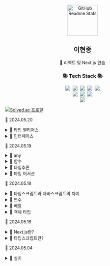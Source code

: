 <!-- header 영역 -->
<p align="center">
 <img width="100px" src="https://res.cloudinary.com/anuraghazra/image/upload/v1594908242/logo_ccswme.svg" align="center" alt="GitHub Readme Stats" />
 <h2 align="center">이현종</h2>
 <p align="center">📖 리액트 및 Next.js 연습</p>
</p>

<h3 align="center">📚 Tech Stack 📚</h3>
<p align="center">
  <img src="https://img.shields.io/badge/HTML5-E34F26?style=flat-square&logo=HTML5&logoColor=white"/></a>&nbsp 
  <img src="https://img.shields.io/badge/CSS3-1572B6?style=flat-square&logo=CSS3&logoColor=white"/></a>&nbsp
  <img src="https://img.shields.io/badge/JavaScript-F7DF1E?style=flat-square&logo=JavaScript&logoColor=white"/></a>&nbsp
  <img src="https://img.shields.io/badge/React-61DAFB?style=flat-square&logo=React&logoColor=white"/></a>&nbsp
  <img src="https://img.shields.io/badge/Windows-0078D6?style=flat-square&logo=Windows&logoColor=white"/></a></br>
  <img src="https://img.shields.io/badge/node.js-339933?style=for-the-badge&logo=Node.js&logoColor=white"></a>&nbsp
  <img src="https://img.shields.io/badge/bootstrap-7952B3?style=for-the-badge&logo=bootstrap&logoColor=white"></a>&nbsp
  <img src="https://img.shields.io/badge/Visual Studio Code-007ACC?style=for-the-badge&logo=Visual Studio Code&logoColor=white"></a><br/>
  <a href="https://github.com/soaple/first-met-react-practice-v18">
  <img src="https://img.shields.io/badge/GitHub-181717?style=for-the-badge&logo=GitHub&logoColor=white">
  </a>
</p>

[![Solved.ac 프로필](http://mazassumnida.wtf/api/v2/generate_badge?boj=guswhd284)](https://www.acmicpc.net/user/guswhd284)

🔋 2024.05.20

<details><summary>💬 타입 앨리어스 </summary>

- 타입 앨리어스는 타입 지정의 별명을 덧붙이는 기능입니다.

- 타입 앨리어스를 활용하면 타입 정의에 이름을 붙일 수 있습니다.

- 그 이름을 참조하여 같은 타입을 여러 차례 사용할 수 있습니다.

- type 키워드를 사용하여 지정합니다.

- `type 타입명 = 값`

- `type Name = string`

```tsx

type Point = {
  x: number;
  y: number;
}

function printPoint(point: Point) {
  console.log(`x좌표는 ${point.x}입니다.`)
  console.log(`y좌표는 ${point.y}입니다.`)
}

printPoint({ x: 100, y: 100})

```

- 함수 자체의 타입도 타입 앨리어스로 정의 할 수 있습니다.

```tsx

type Formatter = (a: string) => string

function printName(firstName: string, formatter: Formatter) {
  console.log(formatter(firstName))
}

```

- 객체의 키 이름을 명시하지 않고 타입 앨리어스를 정의할 수도 있습니다.


```tsx

const labels: Label = {
  topTable: '톱 페이지의 제목입니다.',
  topSubTitle: '톱 페이지의 하위 제목입니다.',
  topFeature1: '톱 페이지의 기능 1입니다.',
  topFeature2: '톱 페이지의 기능 2입니다.',
}

const foo: Label = {
  message: 100
}

```

</details>

<details><summary>💬 인터페이스 </summary>

- 타입스크립트의 인터페이스는 타입 앨리어스와 비슷한 기능이지만, 보다 확장성이 높은 열린 기능을 갖고 있습니다.

- 클래스와 함께 많이 사용합니다.

```tsx

interface 타입명 {
  속성_1: 타입_1;
  속성_2: 타입_2;
}

```

```tsx

interface Point {
  x: number;
  y: number;
  z?: number;
}

interface Colorful {
  color: string;
}

interface Circle {
  radius: number;
}

interface ColorfulCircle extends Colorful, Circle {}

const cc: ColorfulCircle = {
  color: '빨강',
  radius: 10
}

```

</details>

🔋 2024.05.19

<details><summary>💬 any </summary>

- 이름 그대로 모든 타입을 허용하는 타입입니다.

- 특정한 값에 대해 타입 체크 구조를 적용하고 싶지 않을 때 사용합니다.

```tsx

let user: any = { firstName: 'Lee' }

// 다음 행의 코드는 모두 컴파일러 에러가 발생하지 않습니다.
user.hello()
user()
user.age = 100
user = 'Hello'

// 다른 타입으로 대입해도 에러가 발생하지 않습니다.
const n: number = user

```

</details>

<details><summary>💬 함수 </summary>

- 타입스크립트의 함수에서는 인수와 반환값의 타입을 지정 할 수 있습니다.

```tsx

function(인수_1_: 타입1, 인수_2_: 타입2 ...): 반환값{
  // ...
}

```

```tsx

function sayHello(name: string): string {
  return `Hello ${name}`
}

sayHello('Lee')

```


```tsx

(인수명: 인수_타입): 반환값_타입 => 자바스크립트_식

let sayHello = (name: string => `Hello ${name}`)

```

```tsx

(인수명: 인수_타입) ==> 반환값_타입

```

</details>

<details><summary>💬 타입추론 </summary>

- 타입스크립트에서 명시적인 변수의 초기화를 수행하면 타입 추론을 통해 자동적으로 타입이 결정되는 기능이 있습니다.

```tsx

const age = 10
console.log(age.length) // 에러발생(length 속성이 없기 때문)

const user = {
  name: 'Lee',
  age: 25
}

console.log(user.age.length) // 에러발생

```


```tsx

// window.confirm 함수의 반환 타입은 boolean인 것을 타입스크립트가 알고 있으므로 대입하는 함수 타입이 일치하지 않으면 에러 발생
window.confirm = () => {
  console.log('confirm 함수')
}

```

</details>

<details><summary>💬 타입 어서션 </summary>

- 타입스크립트가 구체적인 타입을 알 수 없는 경우도 있습니다.

- 타입스크립트에서 document.getElementById()로 얻을 수 있는 대상의 타입에 관여 할 수 없으므로 div, canvas 등을 자동으로 판정해서 처리하지 않습니다.

```tsx

const myCanvas = document.getElementById('main_canvas')
console.log(myCanvas.width) // 에러발생

```

```tsx

const foo: any = 'test'
const bar: number = foo as number
// 컴파일 시에는 number 타입으로서 다뤄져 에러가 발생하지 않지만, 실행 시 string 타입으로 전달되므로 에러 발생
console.log()

```

</details>

🔋 2024.05.18

<details><summary>💬 타입스크립트와 자바스크립트의 차이 </summary>

- 타입스크립트는 자바스크립트를 확장한 상위 호환 언어입니다.

- 자바스크립트의 코드는 그대로 타입스크립트 코드로 읽을수 있습니다.

- 자바스크립트에 주로 다음 기능을 추가한 것 입니다.

- `타입 정의`

- `인터페이스와 클래스`

- `null/undefined-safe`

- `범용적인 클래스나 메서드 타입을 실현하는 제네릭`

- `편집기의 입력 자동완성`

- `그 외, ECMA에서 정의되어 있는 자바스크립트의 최신사양`

</details>

<details><summary>💬 변수 </summary>

- 변수 선언에는 var, let, const를 사용합니다.

- 변수명 뒤에 `: 타입`을 추가해 타입 애너테이션을 합니다.(생략 가능)

`var 변수 : 타입 = 값`

`let 변수 : 타입 = 값`

`const 변수 : 타입 = 값`

``` tsx

function calc(isSum: boolean) {
  let a = 100
  if(isSum) {
    let b = a + 1
    return b;
  }
  return b
}

```

- const 변수는 let 변수와 같은 스코프 규칙을 갖습니다.

``` tsx

const num: number = 100

num = 200

```

</details>

<details><summary>💬 배열 </summary>

- 배열에 타입을 지정할 때는 그 배열을 구성하는 타입과 [] 표기를 사용합니다.

```tsx

const array: string[] = []
array.push('abc')
array.push(1) // 배열 타입과 맞지 않으므로 에러가 발생

```

</details>

<details><summary>💬 객체 타입 </summary>

- 객체는 키와 값을 이용한 데이터 형식의 인스턴스입니다.

```tsx

const user: { name: string; age: number; } = {
  name: 'Hana',
  age: 36
}

console.log(user.name)
console.log(user.age)

```

```tsx

function printName(obj: { firstName: string; lastName?: string }) {
  // ...
}

printName({ firstName: 'Hyunjong' })

```

</details>

🔋 2024.05.16

<details><summary>💬 Next.js란? </summary>

- 오픈소스 웹 애플리케이션 프레임워크입니다.

- 웹 프런트엔드 라이브러리인 리액트를 기반으로 구현 및 개발 되었습니다.

- Next.js는 리액트로 웹 애플리케이션을 만들 때 가장 인기 있는 프레임워크입니다.

- 리액트 공식 문서에서도 Node.js로 서버 사이드 렌더링 웹 사이트를 구축할 때 Next.js를 활용할 것을 권장합니다.

- Next.js는 Vercel사가 개발 하였으며, 리액트 기반 모던 애플리케이션을 위한 풀 스택 프레임워크입니다.

- Next.js는 프런트엔드 엔지니어들을 고민하게 했었던 복잡한 프런트엔드 개발 환경을 단순화 할 수 있는 다양한 기능을 포함합니다.

</details>

<details><summary>💬 타입스크립트란? </summary>

- 자바스크립트에 정적 타입 기능 등을 탑재한 프로그래밍 언어로, 마이크로소프트가 중심이 되어 개발을 추진하고 있습니다.

- 원래 자바스크립트를 확장한 AltJS의 하나로 등장했으며, 현재 모던 프론트엔드 개발 프로그래밍 언어의 표준으로 자리잡았습니다.

</details>

🔋 2024.05.04

<details><summary>💬 설치 </summary>

- `npm install typescript --save-de`

</details>